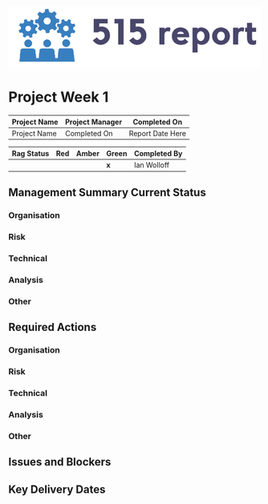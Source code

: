 ![Logo](Images/515.png)

# Project Week 1

| Project Name  | Project Manager  | Completed On  |
|---|---|---|
| Project Name  | Completed On  | Report Date Here   |


| Rag Status  | Red| Amber  | Green  | Completed By  |
|---|---|---|---|---|
| | | |**x**| Ian Wolloff |

## Management Summary Current Status

### Organisation

### Risk

### Technical

### Analysis

### Other

## Required Actions

### Organisation

### Risk

### Technical

### Analysis

### Other

## Issues and Blockers

## Key Delivery Dates
